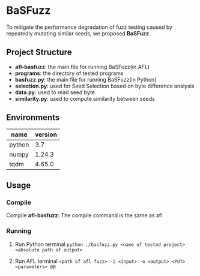 # BaSFuzz
To mitigate the performance degradation of fuzz testing caused by repeatedly mutating similar seeds, we proposed **BaSFuzz**.

## Project Structure
 * **afl-basfuzz**: the main file for running BaSFuzz(in AFL)
 * **programs**: the directory of tested programs
 * **basfuzz.py**: the main file for running BaSFuzz(in Python)
 * **selection.py**: used for Seed Selection based on byte difference analysis
 * **data.py**: used to read seed byte
 * **similarity.py**: used to compute similarity between seeds

## Environments
| name   | version |
|--------|---------|
| python | 3.7     |
| numpy  | 1.24.3  |
| tqdm   | 4.65.0  |


## Usage

### Compile
Compile **afl-basfuzz**: The compile command is the same as afl

### Running
1. Run Python terminal 
`python ./basfuzz.py <name of tested project> <absolute path of output>`  

2. Run AFL terminal
`<path of afl-fuzz> -i <input> -o <output> <PUT> <parameters> @@`